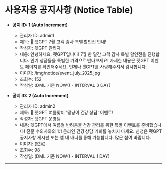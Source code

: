# 사용자용 공지사항 (Notice Table)

- **공지 ID: 1 (Auto Increment)**

  - 관리자 ID: admin1
  - 제목: 📢 펫GPT 7월 고객 감사 특별 할인전 안내!
  - 작성자: 펫GPT 관리자
  - 내용: 안녕하세요, 펫GPT입니다! 7월 한 달간 고객 감사 특별 할인전을 진행합니다. 인기 상품들을 특별한 가격으로 만나보세요! 자세한 내용은 펫GPT 이벤트 페이지를 확인해주세요. 언제나 펫GPT를 사랑해주셔서 감사합니다.
  - 이미지: /img/notice/event_july_2025.jpg
  - 조회수: 152
  - 작성일: (DML 기준 NOW() - INTERVAL 3 DAY)

- **공지 ID: 2 (Auto Increment)**
  - 관리자 ID: admin2
  - 제목: 🐾 펫GPT 여름맞이 '댕냥이 건강 상담' 이벤트!
  - 작성자: 펫GPT 운영팀
  - 내용: 펫GPT에서 여름철 반려동물 건강 관리를 위한 특별 이벤트를 준비했습니다! 전문 수의사와의 1:1 온라인 건강 상담 기회를 놓치지 마세요. 신청은 펫GPT 공지사항 게시판 또는 앱 내 배너를 통해 가능합니다. 많은 참여 바랍니다.
  - 이미지: (없음)
  - 조회수: 98
  - 작성일: (DML 기준 NOW() - INTERVAL 1 DAY)

---

